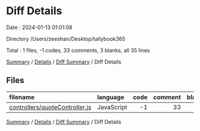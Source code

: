 # Diff Details

Date : 2024-01-13 01:01:08

Directory /Users/zeeshan/Desktop/tallybook365

Total : 1 files,  -1 codes, 33 comments, 3 blanks, all 35 lines

[Summary](results.md) / [Details](details.md) / [Diff Summary](diff.md) / Diff Details

## Files
| filename | language | code | comment | blank | total |
| :--- | :--- | ---: | ---: | ---: | ---: |
| [controllers/quoteController.js](/controllers/quoteController.js) | JavaScript | -1 | 33 | 3 | 35 |

[Summary](results.md) / [Details](details.md) / [Diff Summary](diff.md) / Diff Details